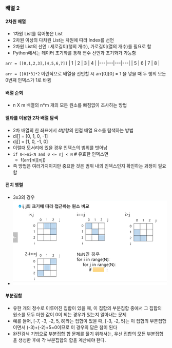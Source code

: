 ### 배열 2

#### 2차원 배열
- 1차원 List를 묶어놓은 List
- 2차원 이상의 다차원 List는 차원에 따라 Index를 선언
- 2차원 List의 선언 : 세로길이(행의 개수), 가로길이(열의 개수)를 필요로 함
- Python에서는 데이터 초기화를 통해 변수 선언과 초기화가 가능함

` arr = [[0,1,2,3],[4,5,6,7]] `
| 1 | 2 | 3 | 4 |
|---|---|---|---|
| 5 | 6 | 7 | 8 |

`arr = [[0]*3]*2` 이런식으로 배열을 선언할 시
arr[0][0] = 1 을 넣을 때 두 행의 모든 0번째 인덱스가 1로 바뀜



#### 배열 순회
- n X m 배열의 n*m 개의 모든 원소를 빠짐없이 조사하는 방법
#### 델타를 이용한 2차 배열 탐색
- 2차 배열의 한 좌표에서 4방향의 인접 배열 요소를 탐색하는 방법
- di[] = [0, 1, 0, -1]
- dj[] = [1, 0, -1, 0]
- 이럴때 모서리에 있을 경우 인덱스의 범위를 벗어남
- `if 0<=ni<N and 0 <= nj < N` # 유효한 인덱스면
  - f(arr[ni][nj])
- 즉 방법은 여러가지이지만 중요한 것은 범위 내의 인덱스인지 확인하는 과정이 필요함

#### 전치 행렬
- 3x3의 경우
- ![사진](./images/matrix.png)

#### 부분집합
- 유한 개의 정수로 이루어진 집합이 있을 때, 이 집합의 부분집합 중에서 그 집합의 원소를 모두 더한 값이 0이 되는 경우가 있는지 알아내는 문제
- 예를 들어, [-7, -3, -2, 5, 8]라는 집합이 있을 때, [-3, -2, 5]는 이 집합의 부분집합이면서 (-3)+(-2)+5=0이므로 이 경우의 답은 참이 된다
- 완전검색 기법으로 부분집합 합 문제를 풀기 위해서는, 우선 집합의 모든 부분집합을 생성한 후에 각 부분집합의 합을 계산해야 한다.
